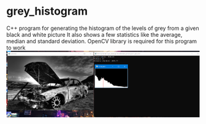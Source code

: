# grey_histogram
C++ program for generating the histogram of the levels of grey from a given black and white picture
It also shows a few statistics like the average, median and standard deviation.
OpenCV library is required for this program to work
![alt text](https://github.com/sorinistratoiu/grey_histogram/blob/master/histo.png)
